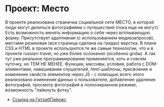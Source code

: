 # Проект: Место
В проекте реализована страничка социальной сети МЕСТО, в которой люди могут делиться фотографиями с путешествий (пока еще не могут).
Есть возможность менять информацию о себе через всплывающую форму.
Присутствует адаптивная (с использованием медиазапросов), местами резиновая (вся страница сделана на гридах) верстка.
В плане CSS и HTML в проекте используются те же самые технологии, что и в проекте russian-travel, но уже более осознанно (особенно gridы).
А так тут уже реальное программирование применяется, хоть и совсем чуточку, но ТЕМ НЕ МЕНЕЕ.
Функции, массивы, условия, работа с DOM-элементами, навешивание слушателей, html-шаблоны, присвоение и изменение свойств элементов
через JS - с помощью всего этого реализовано изменение данных о пользователе, добавление удаление фотографий, просмотр фотографий
в полноэкранном режиме, возможность "лайкнуть фотку".

* [Ссылка на ГитхабПэйджс](https://iamkda-q.github.io/mesto/)
